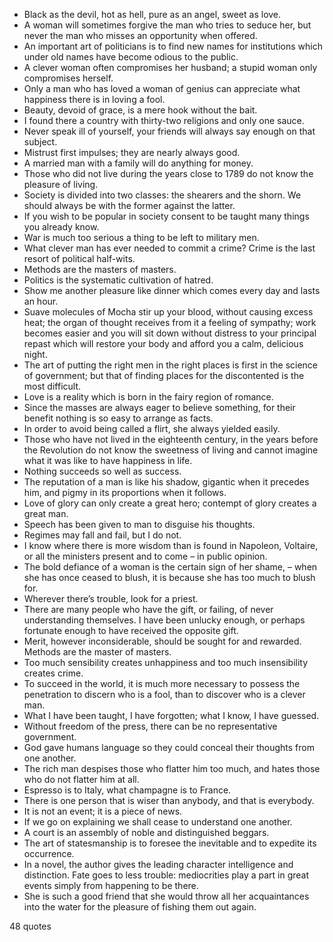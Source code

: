  - Black as the devil, hot as hell, pure as an angel, sweet as love.
 - A woman will sometimes forgive the man who tries to seduce her, but never the man who misses an opportunity when offered.
 - An important art of politicians is to find new names for institutions which under old names have become odious to the public.
 - A clever woman often compromises her husband; a stupid woman only compromises herself.
 - Only a man who has loved a woman of genius can appreciate what happiness there is in loving a fool.
 - Beauty, devoid of grace, is a mere hook without the bait.
 - I found there a country with thirty-two religions and only one sauce.
 - Never speak ill of yourself, your friends will always say enough on that subject.
 - Mistrust first impulses; they are nearly always good.
 - A married man with a family will do anything for money.
 - Those who did not live during the years close to 1789 do not know the pleasure of living.
 - Society is divided into two classes: the shearers and the shorn. We should always be with the former against the latter.
 - If you wish to be popular in society consent to be taught many things you already know.
 - War is much too serious a thing to be left to military men.
 - What clever man has ever needed to commit a crime? Crime is the last resort of political half-wits.
 - Methods are the masters of masters.
 - Politics is the systematic cultivation of hatred.
 - Show me another pleasure like dinner which comes every day and lasts an hour.
 - Suave molecules of Mocha stir up your blood, without causing excess heat; the organ of thought receives from it a feeling of sympathy; work becomes easier and you will sit down without distress to your principal repast which will restore your body and afford you a calm, delicious night.
 - The art of putting the right men in the right places is first in the science of government; but that of finding places for the discontented is the most difficult.
 - Love is a reality which is born in the fairy region of romance.
 - Since the masses are always eager to believe something, for their benefit nothing is so easy to arrange as facts.
 - In order to avoid being called a flirt, she always yielded easily.
 - Those who have not lived in the eighteenth century, in the years before the Revolution do not know the sweetness of living and cannot imagine what it was like to have happiness in life.
 - Nothing succeeds so well as success.
 - The reputation of a man is like his shadow, gigantic when it precedes him, and pigmy in its proportions when it follows.
 - Love of glory can only create a great hero; contempt of glory creates a great man.
 - Speech has been given to man to disguise his thoughts.
 - Regimes may fall and fail, but I do not.
 - I know where there is more wisdom than is found in Napoleon, Voltaire, or all the ministers present and to come – in public opinion.
 - The bold defiance of a woman is the certain sign of her shame, – when she has once ceased to blush, it is because she has too much to blush for.
 - Wherever there’s trouble, look for a priest.
 - There are many people who have the gift, or failing, of never understanding themselves. I have been unlucky enough, or perhaps fortunate enough to have received the opposite gift.
 - Merit, however inconsiderable, should be sought for and rewarded. Methods are the master of masters.
 - Too much sensibility creates unhappiness and too much insensibility creates crime.
 - To succeed in the world, it is much more necessary to possess the penetration to discern who is a fool, than to discover who is a clever man.
 - What I have been taught, I have forgotten; what I know, I have guessed.
 - Without freedom of the press, there can be no representative government.
 - God gave humans language so they could conceal their thoughts from one another.
 - The rich man despises those who flatter him too much, and hates those who do not flatter him at all.
 - Espresso is to Italy, what champagne is to France.
 - There is one person that is wiser than anybody, and that is everybody.
 - It is not an event; it is a piece of news.
 - If we go on explaining we shall cease to understand one another.
 - A court is an assembly of noble and distinguished beggars.
 - The art of statesmanship is to foresee the inevitable and to expedite its occurrence.
 - In a novel, the author gives the leading character intelligence and distinction. Fate goes to less trouble: mediocrities play a part in great events simply from happening to be there.
 - She is such a good friend that she would throw all her acquaintances into the water for the pleasure of fishing them out again.

48 quotes